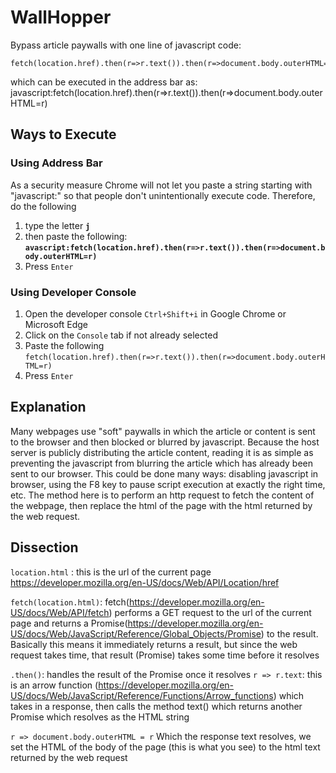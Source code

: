 # WallHopper
Bypass article paywalls with one line of javascript code:

    fetch(location.href).then(r=>r.text()).then(r=>document.body.outerHTML=r)
    
which can be executed in the address bar as:
    javascript:fetch(location.href).then(r=>r.text()).then(r=>document.body.outerHTML=r)

## Ways to Execute

 ### Using Address Bar
 As a security measure Chrome will not let you paste a string starting with "javascript:" so that people don't unintentionally execute code. Therefore, do the following
 
1. type the letter **`j`**
2.  then paste the following: **`avascript:fetch(location.href).then(r=>r.text()).then(r=>document.body.outerHTML=r)`**
3. Press `Enter`
		
###  Using Developer Console
1.  Open the developer console `Ctrl+Shift+i` in Google Chrome or Microsoft Edge
2. Click on the `Console` tab if not already selected
3. Paste the following `fetch(location.href).then(r=>r.text()).then(r=>document.body.outerHTML=r)`
4. Press `Enter`

## Explanation
Many webpages use "soft" paywalls in which the article or content is sent to the browser and then blocked or blurred by javascript. Because the host server is publicly distributing the article content, reading it is as simple as preventing the javascript from blurring the article which has already been sent to our browser. This could be done many ways: disabling javascript in browser, using the F8 key to pause script execution at exactly the right time, etc. The method here is to perform an http request to fetch the content of the webpage, then replace the html of the page with the html returned by the web request.

## Dissection

   `location.html` : this is the url of the current page https://developer.mozilla.org/en-US/docs/Web/API/Location/href

`fetch(location.html)`:  fetch(https://developer.mozilla.org/en-US/docs/Web/API/fetch)  performs a GET request to the url of the current page and returns a Promise(https://developer.mozilla.org/en-US/docs/Web/JavaScript/Reference/Global_Objects/Promise) to the result. Basically this means it immediately returns a result, but since the web request takes time, that result (Promise) takes some time before it resolves

   `.then()`: handles the result of the Promise once it resolves
   `r => r.text`: this is an arrow function (https://developer.mozilla.org/en-US/docs/Web/JavaScript/Reference/Functions/Arrow_functions) which takes in a response, then calls the method text() which returns another Promise which resolves as the HTML string
   
   `r => document.body.outerHTML = r` Which the response text resolves, we set the HTML of the body of the page (this is what you see) to the html text returned by the web request
